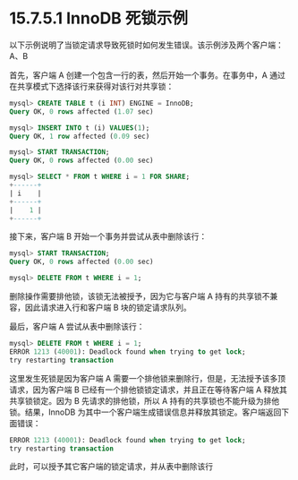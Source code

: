 # 15.7.5.1 InnoDB 死锁示例

以下示例说明了当锁定请求导致死锁时如何发生错误。该示例涉及两个客户端：A、B

首先，客户端 A 创建一个包含一行的表，然后开始一个事务。在事务中，A 通过在共享模式下选择该行来获得对该行对共享锁：

```sql
mysql> CREATE TABLE t (i INT) ENGINE = InnoDB;
Query OK, 0 rows affected (1.07 sec)

mysql> INSERT INTO t (i) VALUES(1);
Query OK, 1 row affected (0.09 sec)

mysql> START TRANSACTION;
Query OK, 0 rows affected (0.00 sec)

mysql> SELECT * FROM t WHERE i = 1 FOR SHARE;
+------+
| i    |
+------+
|    1 |
+------+
```

接下来，客户端 B 开始一个事务并尝试从表中删除该行：

```sql
mysql> START TRANSACTION;
Query OK, 0 rows affected (0.00 sec)

mysql> DELETE FROM t WHERE i = 1;
```

删除操作需要排他锁，该锁无法被授予，因为它与客户端 A 持有的共享锁不兼容，因此请求进入行和客户端 B 块的锁定请求队列。

最后，客户端 A 尝试从表中删除该行：

```sql
mysql> DELETE FROM t WHERE i = 1;
ERROR 1213 (40001): Deadlock found when trying to get lock;
try restarting transaction
```

这里发生死锁是因为客户端 A 需要一个排他锁来删除行，但是，无法授予该多顶请求，因为客户端 B 已经有一个排他锁锁定请求，并且正在等待客户端 A 释放其共享锁锁定。因为 B 先请求的排他锁，所以 A 持有的共享锁也不能升级为排他锁。结果，InnoDB 为其中一个客户端生成错误信息并释放其锁定。客户端返回下面错误：

```sql
ERROR 1213 (40001): Deadlock found when trying to get lock;
try restarting transaction
```

此时，可以授予其它客户端的锁定请求，并从表中删除该行
